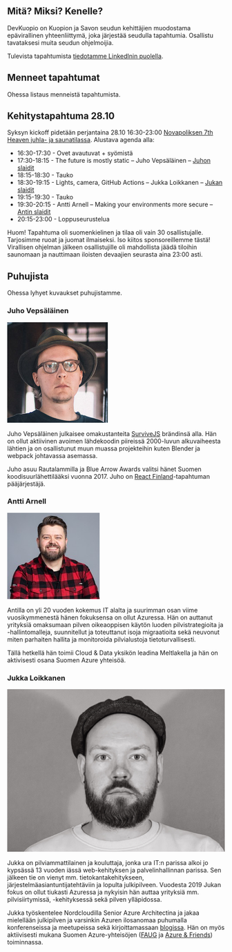 ## Mitä? Miksi? Kenelle?

DevKuopio on Kuopion ja Savon seudun kehittäjien muodostama epävirallinen yhteenliittymä, joka järjestää seudulla tapahtumia. Osallistu tavataksesi muita seudun ohjelmoijia.

Tulevista tapahtumista [tiedotamme LinkedInin puolella](https://www.linkedin.com/groups/13737736/).

## Menneet tapahtumat

Ohessa listaus menneistä tapahtumista.

## Kehitystapahtuma 28.10

Syksyn kickoff pidetään perjantaina 28.10 16:30-23:00 [Novapoliksen 7th Heaven juhla- ja saunatilassa](https://www.novapolis.fi/kokoustilat/7th-heaven/). Alustava agenda alla:

* 16:30-17:30 - Ovet avautuvat + syömistä
* 17:30-18:15 - The future is mostly static – Juho Vepsäläinen – [Juhon slaidit](/assets/slides/juho.pdf)
* 18:15-18:30 - Tauko
* 18:30-19:15 - Lights, camera, GitHub Actions – Jukka Loikkanen – [Jukan slaidit](/assets/slides/jukka.pdf)
* 19:15-19:30 - Tauko
* 19:30-20:15 - Antti Arnell – Making your environments more secure – [Antin slaidit](/assets/slides/antti.pdf)
* 20:15-23:00 - Loppuseurustelua

Huom! Tapahtuma oli suomenkielinen ja tilaa oli vain 30 osallistujalle. Tarjosimme ruoat ja juomat ilmaiseksi. Iso kiitos sponsoreillemme tästä! Virallisen ohjelman jälkeen osallistujille oli mahdollista jäädä tiloihin saunomaan ja nauttimaan iloisten devaajien seurasta aina 23:00 asti.

## Puhujista

Ohessa lyhyet kuvaukset puhujistamme.

### Juho Vepsäläinen

![Juho Vepsäläinen|200|200|float-right rounded-xl ml-4 !mt-0](/assets/images/juho-vepsalainen.jpg)

Juho Vepsäläinen julkaisee omakustanteita [SurviveJS](https://survivejs.com) brändinsä alla. Hän on ollut aktiivinen avoimen lähdekoodin piireissä 2000-luvun alkuvaiheesta lähtien ja on osallistunut muun muassa projekteihin kuten Blender ja webpack johtavassa asemassa.

Juho asuu Rautalammilla ja Blue Arrow Awards valitsi hänet Suomen koodisuurlähettilääksi vuonna 2017. Juho on [React Finland](https://react-finland.fi)-tapahtuman pääjärjestäjä.

### Antti Arnell

![Antti Arnell|200|200|float-left rounded-xl mr-4 !mt-0](/assets/images/antti-arnell.jpg)

Antilla on yli 20 vuoden kokemus IT alalta ja suurimman osan viime vuosikymmenestä hänen fokuksensa on ollut Azuressa. Hän on auttanut yrityksiä omaksumaan pilven oikeaoppisen käytön luoden pilvistrategioita ja -hallintomalleja, suunnitellut ja toteuttanut isoja migraatioita sekä neuvonut miten parhaiten hallita ja monitoroida pilvialustoja tietoturvallisesti.

Tällä hetkellä hän toimii Cloud & Data yksikön leadina Meltlakella ja hän on aktivisesti osana Suomen Azure yhteisöä.

### Jukka Loikkanen

![Jukka Loikkanen|200|200|float-right rounded-xl mr-4 !mt-0](/assets/images/jukka-loikkanen.jpg)

Jukka on pilviammattilainen ja kouluttaja, jonka ura IT:n parissa alkoi jo kypsässä 13 vuoden iässä web-kehityksen ja palvelinhallinnan parissa. Sen jälkeen tie on vienyt mm. tietokantakehitykseen, järjestelmäasiantuntijatehtäviin ja lopulta julkipilveen. Vuodesta 2019 Jukan fokus on ollut tiukasti Azuressa ja nykyisin hän auttaa yrityksiä mm. pilvisiirtymissä, -kehityksessä sekä pilven ylläpidossa.

Jukka työskentelee Nordcloudilla Senior Azure Architectina ja jakaa mielellään julkipilven ja varsinkin Azuren ilosanomaa puhumalla konferenseissa ja meetupeissa sekä kirjoittamassaan [blogissa](https://jukkaloikkanen.fi). Hän on myös aktiivisesti mukana Suomen Azure-yhteisöjen ([FAUG](https://www.meetup.com/finland-azure-user-group) ja [Azure & Friends](https://www.azureandfriends.com)) toiminnassa.

